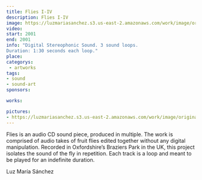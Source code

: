 ```yaml
---
title: Flies I-IV
description: Flies I-IV
image: https://luzmariasanchez.s3.us-east-2.amazonaws.com/work/image/original/flies_cd.jpg
video: 
start: 2001
end: 2001
info: "Digital Stereophonic Sound. 3 sound loops.
Duration: 1:30 seconds each loop."
place:
categorys:
 - artworks
tags:
- sound
- sound-art
sponsors:

works:

pictures:
- https://luzmariasanchez.s3.us-east-2.amazonaws.com/work/image/original/flies_cd.jpg
---
```


Flies is an audio CD sound piece, produced in multiple. The work is comprised of audio takes of fruit flies edited together without any digital manipulation. Recorded in Oxfordshire’s Braziers Park in the UK, this project isolates the sound of the fly in repetition. Each track is a loop and meant to be played for an indefinite duration.

 

Luz María Sánchez